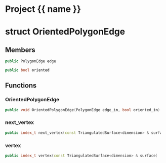 <script setup>
import {useRoute} from 'vitepress'
const {path} = useRoute()
const tokens = path.split('/')
const words = tokens[2].split('-');
for (let i = 0; i < words.length; i++) {
    words[i] = words[i].charAt(0).toUpperCase() + words[i].slice(1);
    words[i] = words[i].replace('geode', 'Geode')
}
const name = words.join('-');
</script>
# Project {{ name }}

# struct OrientedPolygonEdge


## Members

```cpp
public PolygonEdge edge

```

```cpp
public bool oriented

```



## Functions

### OrientedPolygonEdge

```cpp
public void OrientedPolygonEdge(PolygonEdge edge_in, bool oriented_in)
```


### next_vertex

```cpp
public index_t next_vertex(const TriangulatedSurface<dimension> & surface)
```


### vertex

```cpp
public index_t vertex(const TriangulatedSurface<dimension> & surface)
```





